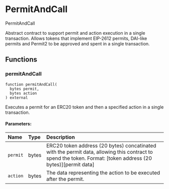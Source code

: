 # PermitAndCall


PermitAndCall


Abstract contract to support permit and action execution in a single transaction.
Allows tokens that implement EIP-2612 permits, DAI-like permits and Permit2 to be approved and spent in a single transaction.


## Functions
### permitAndCall
```solidity
function permitAndCall(
  bytes permit,
  bytes action
) external
```
Executes a permit for an ERC20 token and then a specified action in a single transaction.


#### Parameters:
| Name | Type | Description                                                          |
| :--- | :--- | :------------------------------------------------------------------- |
|`permit` | bytes | ERC20 token address (20 bytes) concatinated with the permit data, allowing this contract to spend the token. Format: [token address (20 bytes)][permit data]  
|`action` | bytes | The data representing the action to be executed after the permit. 


